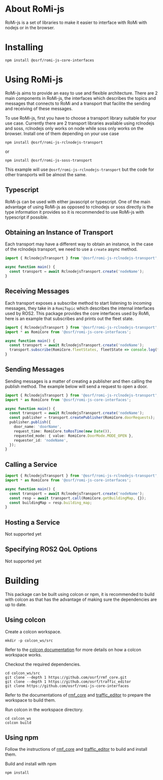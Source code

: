 # About RoMi-js

RoMi-js is a set of libraries to make it easier to interface with RoMi with nodejs or in the
browser.

# Installing

```
npm install @osrf/romi-js-core-interfaces
```

# Using RoMi-js

RoMi-js aims to provide an easy to use and flexible architecture. There are 2 main components in
RoMi-js, the interfaces which describes the topics and messages that connects to RoMi and a
transport that facilite the sending and receiving of these messages.

To use RoMi-js, first you have to choose a transport library suitable for your use case. Currently
there are 2 transport libraries available using rclnodejs and soss, rclnodejs only works on node
while soss only works on the browser. Install one of them depending on your use case

```
npm install @osrf/romi-js-rclnodejs-transport
```
or
```
npm install @osrf/romi-js-soss-transport
```

This example will use `@osrf/romi-js-rclnodejs-transport` but the code for other transports will be
almost the same.

## Typescript

RoMi-js can be used with either javascript or typescript. One of the main advantage of using RoMi-js
as opposed to rclnodejs or soss directly is the type information it provides so it is recommended to
use RoMi-js with typescript if possible.

## Obtaining an Instance of Transport

Each transport may have a different way to obtain an instance, in the case of the rclnodejs
transport, we need to use a `create` async method.

```ts
import { RclnodejsTransport } from '@osrf/romi-js-rclnodejs-transport';

async function main() {
  const transport = await RclnodejsTransport.create('nodeName');
}
```

## Receiving Messages

Each transport exposes a subscribe method to start listening to incoming messages, they take in a
`RomiTopic` which describes the internal interfaces used by ROS2. This package provides the core
interfaces used by RoMi, here is an example that subscribes and prints out the fleet state.

```ts
import { RclnodejsTransport } from '@osrf/romi-js-rclnodejs-transport';
import * as RomiCore from '@osrf/romi-js-core-interfaces';

async function main() {
  const transport = await RclnodejsTransport.create('nodeName');
  transport.subscribe(RomiCore.fleetStates, fleetState => console.log(fleetState));
}
```

## Sending Messages

Sending messages is a matter of creating a publisher and then calling the publish method. The
example below will send a request to open a door.

```ts
import { RclnodejsTransport } from '@osrf/romi-js-rclnodejs-transport';
import * as RomiCore from '@osrf/romi-js-core-interfaces';

async function main() {
  const transport = await RclnodejsTransport.create('nodeName');
  const publisher = transport.createPublisher(RomiCore.doorRequests);
  publisher.publish({
    door_name: 'doorName',
    request_time: RomiCore.toRosTime(new Date()),
    requested_mode: { value: RomiCore.DoorMode.MODE_OPEN },
    requester_id: 'nodeName',
  });
}
```

## Calling a Service

```ts
import { RclnodejsTransport } from '@osrf/romi-js-rclnodejs-transport';
import * as RomiCore from '@osrf/romi-js-core-interfaces';

async function main() {
  const transport = await RclnodejsTransport.create('nodeName');
  const resp = await transport.call(RomiCore.getBuildingMap, {});
  const buildingMap = resp.building_map;
}
```

## Hosting a Service

Not supported yet

## Specifying ROS2 QoL Options

Not supported yet

# Building

This package can be built using colcon or npm, it is recommended to build with colcon as that has
the advantage of making sure the dependencies are up to date.

## Using colcon

Create a colcon workspace.
```
mkdir -p colcon_ws/src
```
Refer to the [colcon documentation](https://colcon.readthedocs.io/en/released/) for more details on
how a colcon workspace works.

Checkout the required dependencies.
```
cd colcon_ws/src
git clone --depth 1 https://github.com/osrf/rmf_core.git
git clone --depth 1 https://github.com/osrf/traffic_editor
git clone https://github.com/osrf/romi-js-core-interfaces
```

Refer to the documentations of [rmf_core](https://github.com/osrf/rmf_core#Installation) and
[traffic_editor](https://github.com/osrf/traffic_editor#Installation) to prepare the workspace to
build them.

Run colcon in the workspace directory.
```
cd colcon_ws
colcon build
```

## Using npm

Follow the instructions of [rmf_core](https://github.com/osrf/rmf_core#Installation) and
[traffic_editor](https://github.com/osrf/traffic_editor#Installation) to build and install them.

Build and install with npm
```
npm install
```
